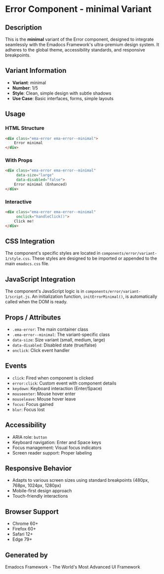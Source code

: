 # Error Component - minimal Variant

## Description
This is the **minimal** variant of the Error component, designed to integrate seamlessly with the Emadocs Framework's ultra-premium design system. It adheres to the global theme, accessibility standards, and responsive breakpoints.

## Variant Information
- **Variant**: minimal
- **Number**: 1/5
- **Style**: Clean, simple design with subtle shadows
- **Use Case**: Basic interfaces, forms, simple layouts

## Usage

### HTML Structure
```html
<div class="ema-error ema-error--minimal">
    Error minimal
</div>
```

### With Props
```html
<div class="ema-error ema-error--minimal" 
     data-size="large" 
     data-disabled="false">
    Error minimal (Enhanced)
</div>
```

### Interactive
```html
<div class="ema-error ema-error--minimal" 
     onclick="handleClick()">
    Click me!
</div>
```

## CSS Integration
The component's specific styles are located in `components/error/variant-1/style.css`. These styles are designed to be imported or appended to the main `emadocs.css` file.

## JavaScript Integration
The component's JavaScript logic is in `components/error/variant-1/script.js`. An initialization function, `initErrorMinimal()`, is automatically called when the DOM is ready.

## Props / Attributes
- `.ema-error`: The main container class
- `.ema-error--minimal`: The variant-specific class
- `data-size`: Size variant (small, medium, large)
- `data-disabled`: Disabled state (true/false)
- `onclick`: Click event handler

## Events
- `click`: Fired when component is clicked
- `error:click`: Custom event with component details
- `keydown`: Keyboard interaction (Enter/Space)
- `mouseenter`: Mouse hover enter
- `mouseleave`: Mouse hover leave
- `focus`: Focus gained
- `blur`: Focus lost

## Accessibility
- ARIA role: `button`
- Keyboard navigation: Enter and Space keys
- Focus management: Visual focus indicators
- Screen reader support: Proper labeling

## Responsive Behavior
- Adapts to various screen sizes using standard breakpoints (480px, 768px, 1024px, 1280px)
- Mobile-first design approach
- Touch-friendly interactions

## Browser Support
- Chrome 60+
- Firefox 60+
- Safari 12+
- Edge 79+

## Generated by
Emadocs Framework - The World's Most Advanced UI Framework
